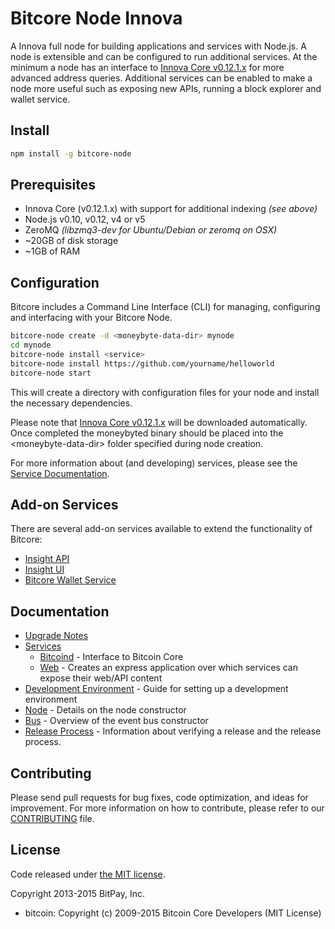 Bitcore Node Innova
============

A Innova full node for building applications and services with Node.js. A node is extensible and can be configured to run additional services. At the minimum a node has an interface to [Innova Core v0.12.1.x](https://github.com/MoneyByte/moneybyte/tree/v0.12.1.x) for more advanced address queries. Additional services can be enabled to make a node more useful such as exposing new APIs, running a block explorer and wallet service.

## Install

```bash
npm install -g bitcore-node
```

## Prerequisites

- Innova Core (v0.12.1.x) with support for additional indexing *(see above)*
- Node.js v0.10, v0.12, v4 or v5
- ZeroMQ *(libzmq3-dev for Ubuntu/Debian or zeromq on OSX)*
- ~20GB of disk storage
- ~1GB of RAM

## Configuration

Bitcore includes a Command Line Interface (CLI) for managing, configuring and interfacing with your Bitcore Node.

```bash
bitcore-node create -d <moneybyte-data-dir> mynode
cd mynode
bitcore-node install <service>
bitcore-node install https://github.com/yourname/helloworld
bitcore-node start
```

This will create a directory with configuration files for your node and install the necessary dependencies.

Please note that [Innova Core v0.12.1.x](https://github.com/MoneyByte/moneybyte/tree/v0.12.1.x) will be downloaded automatically. Once completed the moneybyted binary should be placed into the &lt;moneybyte-data-dir&gt; folder specified during node creation.

For more information about (and developing) services, please see the [Service Documentation](docs/services.md).

## Add-on Services

There are several add-on services available to extend the functionality of Bitcore:

- [Insight API](https://github.com/MoneyByte/insight-api/tree/master)
- [Insight UI](https://github.com/MoneyByte/insight-ui/tree/master)
- [Bitcore Wallet Service](https://github.com/MoneyByte/bitcore-wallet-service/tree/master)

## Documentation

- [Upgrade Notes](docs/upgrade.md)
- [Services](docs/services.md)
  - [Bitcoind](docs/services/bitcoind.md) - Interface to Bitcoin Core
  - [Web](docs/services/web.md) - Creates an express application over which services can expose their web/API content
- [Development Environment](docs/development.md) - Guide for setting up a development environment
- [Node](docs/node.md) - Details on the node constructor
- [Bus](docs/bus.md) - Overview of the event bus constructor
- [Release Process](docs/release.md) - Information about verifying a release and the release process.

## Contributing

Please send pull requests for bug fixes, code optimization, and ideas for improvement. For more information on how to contribute, please refer to our [CONTRIBUTING](https://github.com/bitpay/bitcore/blob/master/CONTRIBUTING.md) file.

## License

Code released under [the MIT license](https://github.com/bitpay/bitcore-node/blob/master/LICENSE).

Copyright 2013-2015 BitPay, Inc.

- bitcoin: Copyright (c) 2009-2015 Bitcoin Core Developers (MIT License)
